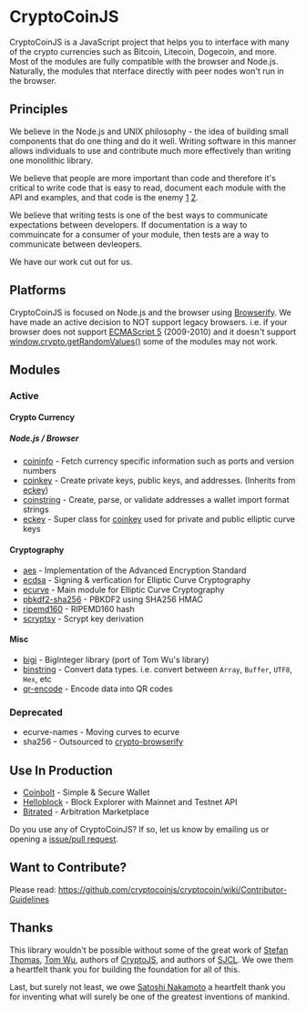CryptoCoinJS
============

CryptoCoinJS is a JavaScript project that helps you to interface with many of the crypto currencies such as Bitcoin, Litecoin, Dogecoin, and more. Most of the modules are fully compatible with the browser and Node.js. Naturally, the modules that nterface directly with peer nodes won't run in the browser.


Principles
----------

We believe in the Node.js and UNIX philosophy - the idea of building small components that do one thing and do it well. Writing software in this manner allows individuals to use and contribute much more effectively than writing one monolithic library.

We believe that people are more important than code and therefore it's critical to write code that is easy to read, document each module with the API and examples, and that code is the enemy [1](http://blog.codinghorror.com/the-best-code-is-no-code-at-all/) [2](http://blog.codinghorror.com/size-is-the-enemy/).

We believe that writing tests is one of the best ways to communicate expectations between developers. If documentation is a way to commuincate for a consumer of your module, then tests are a way to communicate between devleopers.

We have our work cut out for us.



Platforms
---------

CryptoCoinJS is focused on Node.js and the browser using [Browserify](https://github.com/substack/node-browserify). We have made an active decision to NOT support legacy browsers. i.e. if your browser does not support [ECMAScript 5](http://en.wikipedia.org/wiki/ECMAScript) (2009-2010) and it doesn't support [window.crypto.getRandomValues()](https://developer.mozilla.org/en-US/docs/Web/API/window.crypto.getRandomValues) some of the modules may not work.



Modules
-------

### Active

#### Crypto Currency

##### Node.js / Browser

* [coininfo](modules/currency/coininfo.md) - Fetch currency specific information such as ports and version numbers
* [coinkey](modules/currency/coinkey.md) - Create private keys, public keys, and addresses. (Inherits from [eckey](modules/currency/eckey.md))
* [coinstring](modules/currency/coinstring.md) - Create, parse, or validate addresses a wallet import format strings
* [eckey](modules/currency/eckey.md) - Super class for [coinkey](modules/currency/coinkey) used for private and public elliptic curve keys


#### Cryptography

* [aes](modules/crypto/aes.md) - Implementation of the Advanced Encryption Standard
* [ecdsa](modules/crypto/ecdsa.md) - Signing & verfication for Elliptic Curve Cryptography
* [ecurve](modules/crypto/ecurve) - Main module for Elliptic Curve Cryptography
* [pbkdf2-sha256](modules/crypto/pbkdf2-sha256) - PBKDF2 using SHA256 HMAC
* [ripemd160](modules/crypto/ripemd160) - RIPEMD160 hash
* [scryptsy](modules/crypto/scrypt) - Scrypt key derivation



#### Misc

* [bigi](modjules/misc/bigi) - BigInteger library (port of Tom Wu's library)
* [binstring](modules/misc/binstring) - Convert data types. i.e. convert between `Array`, `Buffer`, `UTF8`, `Hex`, etc
* [qr-encode](modules/misc/qr-encode) - Encode data into QR codes 



### Deprecated

* ecurve-names - Moving curves to ecurve
* sha256 - Outsourced to [crypto-browserify][crypto-browserify]



Use In Production
-----------------

* [Coinbolt](https://www.coinbolt.com) - Simple & Secure Wallet
* [Helloblock](https://helloblock.io) - Block Explorer with Mainnet and Testnet API
* [Bitrated](https://www.bitrated.com) - Arbitration Marketplace

Do you use any of CryptoCoinJS? If so, let us know by emailing us or opening a [issue/pull request](https://github.com/cryptocoinjs/cryptocoinjs.com/issues).



Want to Contribute?
-------------------

Please read: https://github.com/cryptocoinjs/cryptocoin/wiki/Contributor-Guidelines


Thanks
------

This library wouldn't be possible without some of the great work of [Stefan Thomas](https://github.com/justmoon), [Tom Wu](http://www-cs-students.stanford.edu/~tjw/), authors of [CryptoJS](https://code.google.com/p/crypto-js/), and authors of [SJCL](https://github.com/bitwiseshiftleft/sjcl/graphs/contributors). We owe them a heartfelt thank you for building the foundation for all of this.

Last, but surely not least, we owe [Satoshi Nakamoto](http://en.wikipedia.org/wiki/Satoshi_Nakamoto) a heartfelt thank you for inventing what will surely be one of the greatest inventions of mankind.


[crypto-browserify]: https://github.com/dominictarr/crypto-browserify


